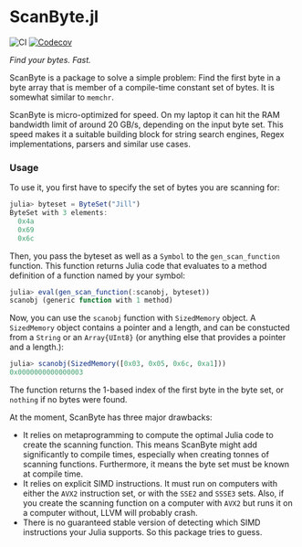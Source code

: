 # ScanByte.jl

![CI](https://github.com/jakobnissen/ScanByte.jl/workflows/CI/badge.svg)
[![Codecov](https://codecov.io/gh/jakobnissen/ScanByte.jl/branch/master/graph/badge.svg)](https://codecov.io/gh/jakobnissen/ScanByte.jl)

_Find your bytes. Fast._

ScanByte is a package to solve a simple problem: Find the first byte in a byte array that is member of a compile-time constant set of bytes. It is somewhat similar to `memchr`.

ScanByte is micro-optimized for speed. On my laptop it can hit the RAM bandwidth limit of around 20 GB/s, depending on the input byte set. This speed makes it a suitable building block for string search engines, Regex implementations, parsers and similar use cases.

### Usage
To use it, you first have to specify the set of bytes you are scanning for:

```julia
julia> byteset = ByteSet("Jill")
ByteSet with 3 elements:
  0x4a
  0x69
  0x6c
```

Then, you pass the byteset as well as a `Symbol` to the `gen_scan_function` function. This function returns Julia code that evaluates to a method definition of a function named by your symbol:

```julia
julia> eval(gen_scan_function(:scanobj, byteset))
scanobj (generic function with 1 method)
```

Now, you can use the `scanobj` function with `SizedMemory` object. A `SizedMemory` object contains a pointer and a length, and can be constucted from a `String` or an `Array{UInt8}` (or anything else that provides a pointer and a length.):

```julia
julia> scanobj(SizedMemory([0x03, 0x05, 0x6c, 0xa1]))
0x0000000000000003
```

The function returns the 1-based index of the first byte in the byte set, or `nothing` if no bytes were found. 

At the moment, ScanByte has three major drawbacks:

* It relies on metaprogramming to compute the optimal Julia code to create the scanning function. This means ScanByte might add significantly to compile times, especially when creating tonnes of scanning functions. Furthermore, it means the byte set must be known at compile time.
* It relies on explicit SIMD instructions. It must run on computers with either the `AVX2` instruction set, or with the `SSE2` and `SSSE3` sets. Also, if you create the scanning function on a computer with `AVX2` but runs it on a computer without, LLVM will probably crash.
* There is no guaranteed stable version of detecting which SIMD instructions your Julia supports. So this package tries to guess.
